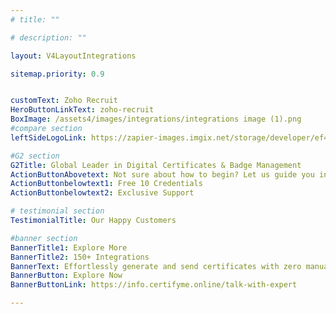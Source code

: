 ```yaml
---
# title: ""

# description: ""

layout: V4LayoutIntegrations

sitemap.priority: 0.9


customText: Zoho Recruit
HeroButtonLinkText: zoho-recruit
BoxImage: /assets4/images/integrations/integrations image (1).png
#compare section
leftSideLogoLink: https://zapier-images.imgix.net/storage/developer/ef4fe134afe0ca5def0d9fb2ff5faeb1.png?auto=format&ixlib=react-9.8.0&fit=crop&q=50&w=60&h=60&dpr=1

#G2 section
G2Title: Global Leader in Digital Certificates & Badge Management
ActionButtonAbovetext: Not sure about how to begin? Let us guide you in the right direction!
ActionButtonbelowtext1: Free 10 Credentials
ActionButtonbelowtext2: Exclusive Support

# testimonial section
TestimonialTitle: Our Happy Customers   

#banner section
BannerTitle1: Explore More
BannerTitle2: 150+ Integrations
BannerText: Effortlessly generate and send certificates with zero manual intervention using the most advanced digital credential management software of 2023.
BannerButton: Explore Now
BannerButtonLink: https://info.certifyme.online/talk-with-expert

---
```


